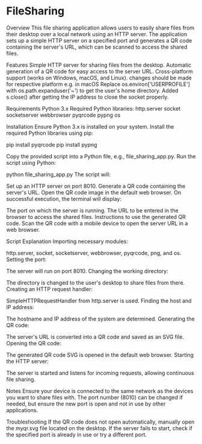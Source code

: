 # FileSharing

Overview
This file sharing application allows users to easily share files from their desktop over a local network using an HTTP server. The application sets up a simple HTTP server on a specified port and generates a QR code containing the server's URL, which can be scanned to access the shared files.

Features
Simple HTTP server for sharing files from the desktop.
Automatic generation of a QR code for easy access to the server URL.
Cross-platform support (works on Windows, macOS, and Linux).
changes should be made for respective platform e.g. in macOS Replace os.environ['USERPROFILE'] with os.path.expanduser('~') to get the user's home directory.
Added s.close() after getting the IP address to close the socket properly.

Requirements
Python 3.x
Required Python libraries:
http.server
socket
socketserver
webbrowser
pyqrcode
pypng
os

Installation
Ensure Python 3.x is installed on your system.
Install the required Python libraries using pip:

pip install pyqrcode
pip install pypng

Copy the provided script into a Python file, e.g., file_sharing_app.py.
Run the script using Python:

python file_sharing_app.py
The script will:

Set up an HTTP server on port 8010.
Generate a QR code containing the server's URL.
Open the QR code image in the default web browser.
On successful execution, the terminal will display:

The port on which the server is running.
The URL to be entered in the browser to access the shared files.
Instructions to use the generated QR code.
Scan the QR code with a mobile device to open the server URL in a web browser.


Script Explanation
Importing necessary modules:

http.server, socket, socketserver, webbrowser, pyqrcode, png, and os.
Setting the port:

The server will run on port 8010.
Changing the working directory:

The directory is changed to the user's desktop to share files from there.
Creating an HTTP request handler:

SimpleHTTPRequestHandler from http.server is used.
Finding the host and IP address:

The hostname and IP address of the system are determined.
Generating the QR code:

The server's URL is converted into a QR code and saved as an SVG file.
Opening the QR code:

The generated QR code SVG is opened in the default web browser.
Starting the HTTP server:

The server is started and listens for incoming requests, allowing continuous file sharing.

Notes
Ensure your device is connected to the same network as the devices you want to share files with.
The port number (8010) can be changed if needed, but ensure the new port is open and not in use by other applications.

Troubleshooting
If the QR code does not open automatically, manually open the myqr.svg file located on the desktop.
If the server fails to start, check if the specified port is already in use or try a different port.
